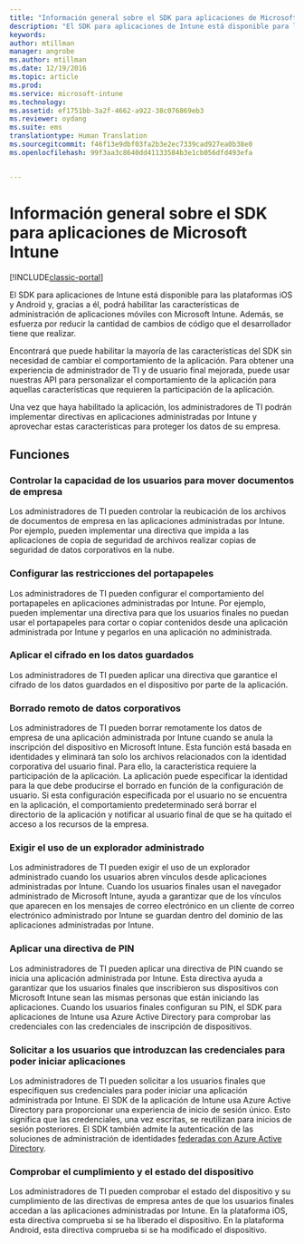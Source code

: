 ```yaml
---
title: "Información general sobre el SDK para aplicaciones de Microsoft Intune | Microsoft Docs"
description: "El SDK para aplicaciones de Intune está disponible para las plataformas iOS y Android y, gracias a él, podrá habilitar las características de administración de aplicaciones móviles con Microsoft Intune."
keywords: 
author: mtillman
manager: angrobe
ms.author: mtillman
ms.date: 12/19/2016
ms.topic: article
ms.prod: 
ms.service: microsoft-intune
ms.technology: 
ms.assetid: ef1751bb-3a2f-4662-a922-38c076869eb3
ms.reviewer: oydang
ms.suite: ems
translationtype: Human Translation
ms.sourcegitcommit: f46f13e9dbf03fa2b3e2ec7339cad927ea0b38e0
ms.openlocfilehash: 99f3aa3c8640dd41133584b3e1cb056dfd493efa


---
```


# <a name="overview-of-the-microsoft-intune-app-sdk"></a>Información general sobre el SDK para aplicaciones de Microsoft Intune

[!INCLUDE[classic-portal](../includes/classic-portal.md)]

El SDK para aplicaciones de Intune está disponible para las plataformas iOS y Android y, gracias a él, podrá habilitar las características de administración de aplicaciones móviles con Microsoft Intune. Además, se esfuerza por reducir la cantidad de cambios de código que el desarrollador tiene que realizar.

Encontrará que puede habilitar la mayoría de las características del SDK sin necesidad de cambiar el comportamiento de la aplicación. Para obtener una experiencia de administrador de TI y de usuario final mejorada, puede usar nuestras API para personalizar el comportamiento de la aplicación para aquellas características que requieren la participación de la aplicación.

Una vez que haya habilitado la aplicación, los administradores de TI podrán implementar directivas en aplicaciones administradas por Intune y aprovechar estas características para proteger los datos de su empresa.

## <a name="features"></a>Funciones
### <a name="control-users-ability-to-move-corporate-documents"></a>Controlar la capacidad de los usuarios para mover documentos de empresa
Los administradores de TI pueden controlar la reubicación de los archivos de documentos de empresa en las aplicaciones administradas por Intune. Por ejemplo, pueden implementar una directiva que impida a las aplicaciones de copia de seguridad de archivos realizar copias de seguridad de datos corporativos en la nube.  

### <a name="configure-clipboard-restrictions"></a>Configurar las restricciones del portapapeles
Los administradores de TI pueden configurar el comportamiento del portapapeles en aplicaciones administradas por Intune. Por ejemplo, pueden implementar una directiva para que los usuarios finales no puedan usar el portapapeles para cortar o copiar contenidos desde una aplicación administrada por Intune y pegarlos en una aplicación no administrada.

### <a name="enforce-encryption-on-saved-data"></a>Aplicar el cifrado en los datos guardados
Los administradores de TI pueden aplicar una directiva que garantice el cifrado de los datos guardados en el dispositivo por parte de la aplicación.

### <a name="remotely-wipe-corporate-data"></a>Borrado remoto de datos corporativos
Los administradores de TI pueden borrar remotamente los datos de empresa de una aplicación administrada por Intune cuando se anula la inscripción del dispositivo en Microsoft Intune. Esta función está basada en identidades y eliminará tan solo los archivos relacionados con la identidad corporativa del usuario final. Para ello, la característica requiere la participación de la aplicación. La aplicación puede especificar la identidad para la que debe producirse el borrado en función de la configuración de usuario. Si esta configuración especificada por el usuario no se encuentra en la aplicación, el comportamiento predeterminado será borrar el directorio de la aplicación y notificar al usuario final de que se ha quitado el acceso a los recursos de la empresa.

### <a name="enforce-the-use-of-a-managed-browser"></a>Exigir el uso de un explorador administrado
Los administradores de TI pueden exigir el uso de un explorador administrado cuando los usuarios abren vínculos desde aplicaciones administradas por Intune. Cuando los usuarios finales usan el navegador administrado de Microsoft Intune, ayuda a garantizar que de los vínculos que aparecen en los mensajes de correo electrónico en un cliente de correo electrónico administrado por Intune se guardan dentro del dominio de las aplicaciones administradas por Intune.

### <a name="enforce-a-pin-policy"></a>Aplicar una directiva de PIN
Los administradores de TI pueden aplicar una directiva de PIN cuando se inicia una aplicación administrada por Intune. Esta directiva ayuda a garantizar que los usuarios finales que inscribieron sus dispositivos con Microsoft Intune sean las mismas personas que están iniciando las aplicaciones. Cuando los usuarios finales configuran su PIN, el SDK para aplicaciones de Intune usa Azure Active Directory para comprobar las credenciales con las credenciales de inscripción de dispositivos.

### <a name="require-users-to-enter-credentials-before-they-can-start-apps"></a>Solicitar a los usuarios que introduzcan las credenciales para poder iniciar aplicaciones
Los administradores de TI pueden solicitar a los usuarios finales que especifiquen sus credenciales para poder iniciar una aplicación administrada por Intune. El SDK de la aplicación de Intune usa Azure Active Directory para proporcionar una experiencia de inicio de sesión único. Esto significa que las credenciales, una vez escritas, se reutilizan para inicios de sesión posteriores. El SDK también admite la autenticación de las soluciones de administración de identidades [federadas con Azure Active Directory](/active-directory/active-directory-aadconnect-federation-compatibility).

### <a name="check-device-health-and-compliance"></a>Comprobar el cumplimiento y el estado del dispositivo
Los administradores de TI pueden comprobar el estado del dispositivo y su cumplimiento de las directivas de empresa antes de que los usuarios finales accedan a las aplicaciones administradas por Intune. En la plataforma iOS, esta directiva comprueba si se ha liberado el dispositivo. En la plataforma Android, esta directiva comprueba si se ha modificado el dispositivo.  



<!--HONumber=Dec16_HO3-->


